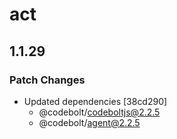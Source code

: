 # act

## 1.1.29

### Patch Changes

- Updated dependencies [38cd290]
  - @codebolt/codeboltjs@2.2.5
  - @codebolt/agent@2.2.5
